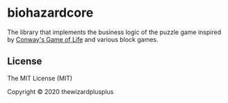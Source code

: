 # biohazardcore

The library that implements the business logic of the puzzle game inspired by [Conway's Game of Life](https://en.wikipedia.org/wiki/Conway's_Game_of_Life) and various block games.

## License

The MIT License (MIT)

Copyright &copy; 2020 thewizardplusplus
